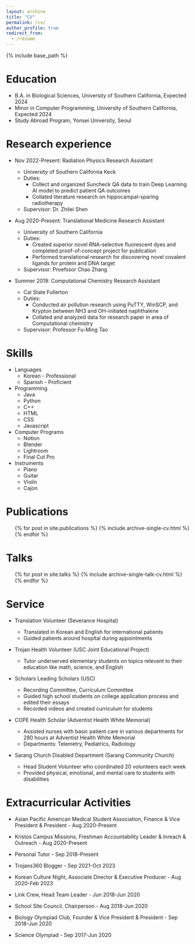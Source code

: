 ```yaml
---
layout: archive
title: "CV"
permalink: /cv/
author_profile: true
redirect_from:
  - /resume
---
```


{% include base_path %}

Education
======
* B.A. in Biological Sciences, University of Southern California, Expected 2024
* Minor in Computer Programming, University of Southern California, Expected 2024
* Study Abroad Program, Yonsei University, Seoul

Research experience
======
* Nov 2022-Present: Radiation Physics Research Assistant
  * University of Southern California Keck
  * Duties:
    * Collect and organized Suncheck QA data to train Deep Learning AI model to predict patient QA outcomes
    * Collated literature research on hippocampal-sparing radiotherapy
  * Supervisor: Dr. Zhilei Shen

* Aug 2020-Present: Translational Medicine Research Assistant
  * University of Southern California
  * Duties:
    * Created superior novel RNA-selective fluorescent dyes and completed proof-of-concept project for publication
    * Performed translational research for discovering novel covalent ligands for protein and DNA target
  * Supervisor: Proefssor Chao Zhang

* Summer 2019: Computational Chemistry Research Assistant
  * Cal State Fullerton
  * Duties:
    * Conducted air pollution research using PuTTY, WinSCP, and Krypton between NH3 and OH-initiated naphthalene
    * Collated and analyzed data for research paper in area of Computational chemistry
  * Supervisor: Professor Fu-Ming Tao

Skills
======
* Languages
  * Korean - Professional
  * Spanish - Proficient
* Programming
  * Java
  * Python
  * C++
  * HTML
  * CSS
  * Javascript
* Computer Programs
  * Notion
  * Blender
  * Lightroom
  * Final Cut Pro
* Instruments
  * Piano
  * Guitar
  * Violin
  * Cajon

Publications
======
  <ul>{% for post in site.publications %}
    {% include archive-single-cv.html %}
  {% endfor %}</ul>

Talks
======
  <ul>{% for post in site.talks %}
    {% include archive-single-talk-cv.html %}
  {% endfor %}</ul>

Service
======
* Translation Volunteer (Severance Hospital)
  * Translated in Korean and English for international patients
  * Guided patients around hospital during appointments

* Trojan Health Volunteer (USC Joint Educational Project)
  * Tutor underserved elementary students on topics relevant to their education like math, science, and English

* Scholars Leading Scholars (USC)
  * Recording Committee, Curriculum Committee
  * Guided high school students on college application process and edited their essays
  * Recorded videos and created curriculum for students

* COPE Health Scholar (Adventist Health White Memorial)
  * Assisted nurses with basic patient care in various departments for 280 hours at Adventist Health White Memorial
  * Departments: Telemetry, Pediatrics, Radiology

* Sarang Church Disabled Department (Sarang Community Church)
  * Head Student Volunteer who coordinated 20 volunteers each week
  * Provided physical, emotional, and mental care to students with disabilities

Extracurricular Activities
======
* Asian Pacific American Medical Student Association, Finance & Vice President & President - Aug 2020-Present

* Kristos Campus Missions, Freshman Accountability Leader & Inreach & Outreach - Aug 2020-Present

* Personal Tutor - Sep 2018-Present

* Trojans360 Blogger - Sep 2021-Oct 2023

* Korean Culture Night, Associate Director & Executive Producer - Aug 2020-Feb 2023

* Link Crew, Head Team Leader - Jun 2018-Jun 2020

* School Site Council, Chairperson - Aug 2018-Jun 2020

* Biology Olympiad Club, Founder & Vice President & President - Sep 2018-Jun 2020

* Science Olympiad - Sep 2017-Jun 2020